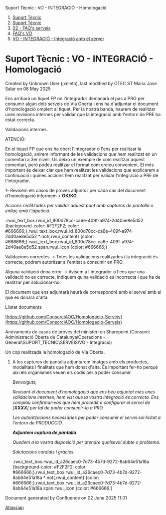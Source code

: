 Suport Tècnic : VO - INTEGRACIÓ - Homologació  

1.  [Suport Tècnic](index.md)
2.  [Suport Tècnic](13893782.md)
3.  [02 - FAQ's serveis](26313393.md)
4.  [FAQ's VO](28705575.md)
5.  [VO - INTEGRACIÓ - Integració amb el servei](26313411.md)

Suport Tècnic : VO - INTEGRACIÓ - Homologació
=============================================

Created by Unknown User (jxnieto), last modified by OTEC ST Maria Jose Salar on 08 May 2025

Ens arribarà un tiquet FP on l'integrador demanarà el pas a PRO per consumir algún dels serveis de Via Oberta i ens ha d'adjuntar el document d'homologació omplert al tiquet. Per la nostra banda, haurem de realitzar unes revisions internes per validar que la integració amb l'entorn de PRE ha estat correcta.

  

Validacions internes.

ATENCIÓ:

En el tiquet FP que ens ha obert l'integrador o l'ens per realitzar la homologació, anirem informant de les validacions que hem realitzat en un comentari a 3er nivell. Us deixo un exemple de com realitzar aquest comentari, però podeu realitzar el format com creieu convenient. El més important és deixar clar que hem realitzat les validacions que explicarem a continuació i quines accions hem realitzat per validar l'integració a PRE de l'integrador.

1- Revisem els casos de proves adjunts i per cada cas del document d'homologació informem→ **OK/KO**

_Accions realitzades per validar aquest punt amb captures de pantalla o enllaç amb l'idpetició._

.rwui\_text\_box.rwui\_id\_800d78cc-ca6e-409f-a974-2d40ae8e5d52 {background-color: #F2F2F2; color: #666666;}.rwui\_text\_box.rwui\_id\_800d78cc-ca6e-409f-a974-2d40ae8e5d52 \*:not(.rwui\_content) {color: #666666;}.rwui\_text\_box.rwui\_id\_800d78cc-ca6e-409f-a974-2d40ae8e5d52 span.rwui\_icon {color: #666666;}

Validacions correctes → Totes les validacions realitzades i la integració és correcte, podrem autoritzar a l'entitat a consumir en PRO.

Alguna validació dona error → Avisem a l'integrador o l'ens que una validació no es correcte, indiquem quina validació es incorrecta i que ha de realitzar per solucionar-ho.

El document que ens adjuntarà haurà de correspondré amb el servei amb el que es donarà d'alta. 

Llistat documents

[https://github.com/ConsorciAOC/Homologacio-Serveis](https://github.com/ConsorciAOC/Homologacio-Serveis)

Arxivaments de casos de proves del ministeri en Sharepoint (Consorci Administració Oberta de Catalunya\\Operacions - General\\SUPORT\_TECNIC\\SERVEIS\\VO - Integració)

Un cop realitzada la homologació de Via Oberta.

1.  A les captures de pantalla adjuntarem imatges amb els productes, modalitats i finalitats que hem donat d'alta. És important fer-ho perquè així els organismes veuen els codis per a poder consumir.
    
    _Benvolguts,_
    
    _Revisant el document d'homologació que ens heu adjuntat més unes validacions internes, hem vist que la vostra integració és correcta. Ens complau confirmar-vos que hem procedit a configurar el servei de \[**XXXX**\] per tal de poder consumir-lo a PRO._
    
    _Les autoritzacions necessàries per poder consumir el servei sol·licitat a l’entorn de PRODUCCIÓ._
    
    **_Adjuntem captura de pantalla_**
    
    _Quedem a la vostra disposició per atendre qualsevol dubte o problema._
    
    _Salutacions cordials i gràcies._
    
    .rwui\_text\_box.rwui\_id\_a26caec0-7d73-4b7d-9272-8ab64e51a18a {background-color: #F2F2F2; color: #666666;}.rwui\_text\_box.rwui\_id\_a26caec0-7d73-4b7d-9272-8ab64e51a18a \*:not(.rwui\_content) {color: #666666;}.rwui\_text\_box.rwui\_id\_a26caec0-7d73-4b7d-9272-8ab64e51a18a span.rwui\_icon {color: #666666;}
    

Document generated by Confluence on 02 June 2025 11:01

[Atlassian](http://www.atlassian.com/)